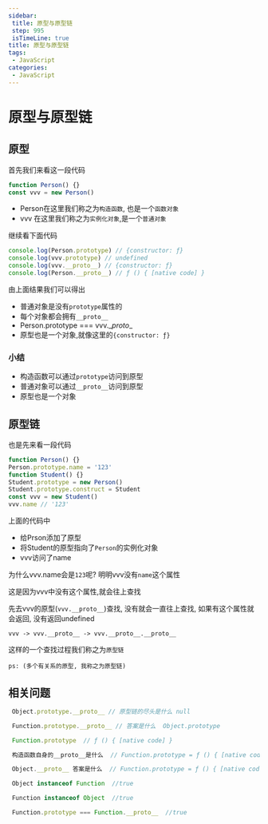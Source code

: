 ```yaml
---
sidebar:
 title: 原型与原型链
 step: 995
 isTimeLine: true
title: 原型与原型链
tags:
 - JavaScript
categories:
 - JavaScript
---
```



# 原型与原型链

## 原型

首先我们来看这一段代码

```js
function Person() {}
const vvv = new Person()
```

- Person在这里我们称之为`构造函数`, 也是一个`函数对象`
- vvv 在这里我们称之为`实例化对象`,是一个`普通对象`

继续看下面代码

```js
console.log(Person.prototype) // {constructor: ƒ}
console.log(vvv.prototype) // undefined
console.log(vvv.__proto__) // {constructor: ƒ}
console.log(Person.__proto__) // ƒ () { [native code] }
```

由上面结果我们可以得出

- 普通对象是没有`prototype`属性的
- 每个对象都会拥有`__proto__`
- Person.prototype === vvv.\__proto__
- 原型也是一个对象,就像这里的`{constructor: ƒ}`

### **小结**

- 构造函数可以通过`prototype`访问到原型
- 普通对象可以通过`__proto__`访问到原型
- 原型也是一个对象

## 原型链

也是先来看一段代码

```js
function Person() {}
Person.prototype.name = '123'
function Student() {}
Student.prototype = new Person()
Student.prototype.construct = Student
const vvv = new Student()
vvv.name // '123'
```

上面的代码中

- 给Prson添加了原型
- 将Student的原型指向了`Person`的实例化对象
- vvv访问了name

为什么vvv.name会是`123`呢? 明明vvv没有`name`这个属性

这是因为vvv中没有这个属性,就会往上查找

先去vvv的原型(`vvv.__proto__`)查找, 没有就会一直往上查找, 如果有这个属性就会返回, 没有返回undefined

`vvv -> vvv.__proto__ -> vvv.__proto__.__proto__`

这样的一个查找过程我们称之为`原型链` 

`ps: (多个有关系的原型, 我称之为原型链)`



## 相关问题

```js
 Object.prototype.__proto__ // 原型链的尽头是什么 null

 Function.prototype.__proto__ // 答案是什么  Object.prototype

 Function.prototype  // ƒ () { [native code] }

 构造函数自身的__proto__是什么  // Function.prototype = ƒ () { [native code] }

 Object.__proto__ 答案是什么  // Function.prototype = ƒ () { [native code] }

 Object instanceof Function  //true

 Function instanceof Object  //true

 Function.prototype === Function.__proto__  //true
```

